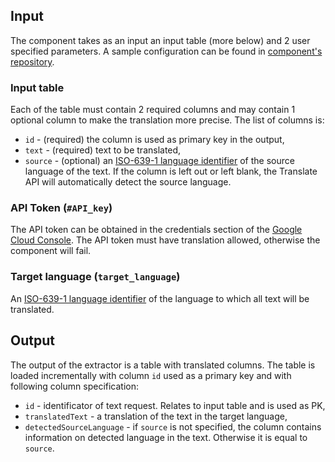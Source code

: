 ## Input

The component takes as an input an input table (more below) and 2 user specified parameters. A sample configuration can be found in [component's repository](https://bitbucket.org/kds_consulting_team/kds-team.ex-google-translation/src/master/component_config/sample-config/).

### Input table

Each of the table must contain 2 required columns and may contain 1 optional column to make the translation more precise. The list of columns is:

- `id` - (required) the column is used as primary key in the output,
- `text` - (required) text to be translated,
- `source` - (optional) an [ISO-639-1 language identifier](https://cloud.google.com/translate/docs/languages) of the source language of the text. If the column is left out or left blank, the Translate API will automatically detect the source language.

### API Token (`#API_key`)

The API token can be obtained in the credentials section of the [Google Cloud Console](https://console.cloud.google.com/apis/credentials). The API token must have translation allowed, otherwise the component will fail.

### Target language (`target_language`)

An [ISO-639-1 language identifier](https://cloud.google.com/translate/docs/languages) of the language to which all text will be translated.

## Output

The output of the extractor is a table with translated columns. The table is loaded incrementally with column `id` used as a primary key and with following column specification:

- `id` - identificator of text request. Relates to input table and is used as PK,
- `translatedText` - a translation of the text in the target language,
- `detectedSourceLanguage` - if `source` is not specified, the column contains information on detected language in the text. Otherwise it is equal to `source`.